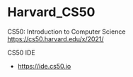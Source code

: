 # Harvard_CS50
CS50: Introduction to Computer Science  
https://cs50.harvard.edu/x/2021/  

CS50 IDE 
- https://ide.cs50.io
